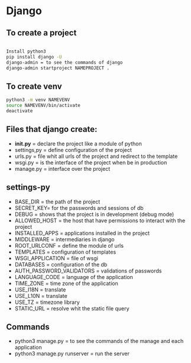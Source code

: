 # Django

## To create a project
```bash

Install python3
pip install django -U
django-admin = to see the commands of django
django-admin startproject NAMEPROJECT .
```

## To create venv

```bash
python3 -m venv NAMEVENV
source NAMEVENV/bin/activate
deactivate
```

## Files that django create:

- __init.py__ = declare the project like a module of python
- settings,py = define configuration of the project
- urls.py = file whit all urls of the project and redirect to the template
- wsgi.py = is the interface of the project when be in production
- manage.py = interface over the project

## settings-py

- BASE_DIR = the path of the project
- SECRET_KEY= for the passwords and sessions of db
- DEBUG = shows that the project is in development (debug mode)
- ALLOWED_HOST = the host that have permissions to interact with the project
- INSTALLED_APPS = applications installed in the project
- MIDDLEWARE = intermediaries in django
- ROOT_URLCONF = define the module of urls
- TEMPLATES = configuration of templates
- WSGI_APPLICATION = file of wsgi
- DATABASES = configuration of the db
- AUTH_PASSWORD_VALIDATORS = validations of passwords
- LANGUAGE_CODE = language of the application
- TIME_ZONE = time zone of the application
- USE_I18N = translate
- USE_L10N = translate
- USE_TZ = timezone library
- STATIC_URL = resolve whit the static file query

## Commands

- python3 manage.py = to see the commands of the manage and each application
- python3 manage.py runserver = run the server